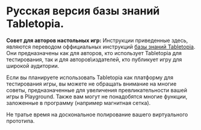 # Русская версия базы знаний Tabletopia.

**Совет для авторов настольных игр:** Инструкции приведенные здесь, являются переводом оффициальных инструкций [базы знаний Tabletopia](https://help.tabletopia.com/knowledge-base/). 
Они предназначены как для авторов, кто использует Tabletopia для тестирования, так и для авторов\издателей, кто публикует игру для широкой аудитории.

Если вы планируете использовать Tabletopia как платформу для тестирования игры, вы можете не обращать внимание на многие советы, предназначенные для увеличения превликательности вашей игры в Playground. Также вам могут не понадобятся многие функции, заложенные в программу (например магнитная сетка).

Не тратье время на доскональное полирование вашего виртуального прототипа.